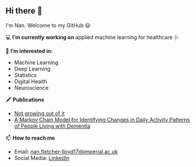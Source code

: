 ## Hi there 👋 

I'm Nan. Welcome to my GitHub 😃

💻 **I’m currently working on** applied machine learning for healthcare 🩺  

📖 **I’m interested in:**

- Machine Learning
- Deep Learning
- Statistics
- Digital Health
- Neuroscience

🖋 **Publications**

- [Not growing out of it](https://github.com/NVFL/NVFL/blob/main/Not%20growing%20out%20of%20it.pdf)
- [A Markov Chain Model for Identifying Changes in Daily Activity Patterns of People Living with Dementia](https://ieeexplore.ieee.org/document/10171194) 

📫 **How to reach me**

- Email: nan.fletcher-lloyd17@imperial.ac.uk 
- Social Media: [LinkedIn](https://www.linkedin.com/in/nan-fletcher-lloyd)
